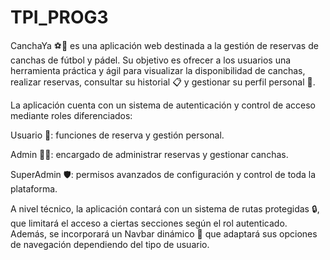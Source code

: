 # TPI_PROG3

CanchaYa ⚽🎾 es una aplicación web destinada a la gestión de reservas de canchas de fútbol y pádel. Su objetivo es ofrecer a los usuarios una herramienta práctica y ágil para visualizar la disponibilidad de canchas, realizar reservas, consultar su historial 📋 y gestionar su perfil personal 👤.

La aplicación cuenta con un sistema de autenticación y control de acceso mediante roles diferenciados:

Usuario 🧑: funciones de reserva y gestión personal.

Admin 👨‍💼: encargado de administrar reservas y gestionar canchas.

SuperAdmin 🛡: permisos avanzados de configuración y control de toda la plataforma.

A nivel técnico, la aplicación contará con un sistema de rutas protegidas 🔒, que limitará el acceso a ciertas secciones según el rol autenticado. Además, se incorporará un Navbar dinámico 🧭 que adaptará sus opciones de navegación dependiendo del tipo de usuario.

